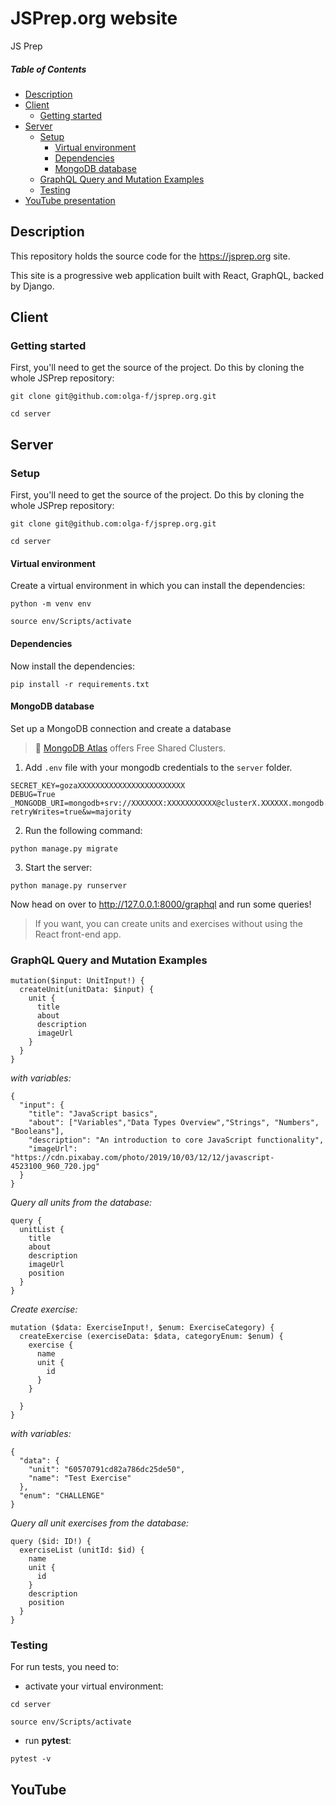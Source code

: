 # JSPrep.org website

JS Prep

##### Table of Contents

- [Description](#description)
- [Client](#client)
  - [Getting started](#getting-started)
- [Server](#server)
  - [Setup](#setup)
    - [Virtual environment](#virtual-environment)
    - [Dependencies](#dependencies)
    - [MongoDB database](#mongodb-database)
  - [GraphQL Query and Mutation Examples](#graphql-query-and-mutation-examples)
  - [Testing](#testing)
- [YouTube presentation](#youtube)

## Description

This repository holds the source code for the https://jsprep.org site.

This site is a progressive web application built with React, GraphQL, backed by Django.

## Client

### Getting started

First, you'll need to get the source of the project. Do this by cloning the whole JSPrep repository:

`git clone git@github.com:olga-f/jsprep.org.git`

`cd server`

## Server

### Setup

First, you'll need to get the source of the project. Do this by cloning the whole JSPrep repository:

`git clone git@github.com:olga-f/jsprep.org.git`

`cd server`

#### Virtual environment

Create a virtual environment in which you can install the dependencies:

`python -m venv env`

`source env/Scripts/activate`

#### Dependencies

Now install the dependencies:

`pip install -r requirements.txt`

#### MongoDB database

Set up a MongoDB connection and create a database

> 🔹 [MongoDB Atlas](https://www.mongodb.com/) offers Free Shared Clusters.

1. Add `.env` file with your mongodb credentials to the `server` folder.

```
SECRET_KEY=gozaXXXXXXXXXXXXXXXXXXXXXXXX
DEBUG=True
_MONGODB_URI=mongodb+srv://XXXXXXX:XXXXXXXXXXX@clusterX.XXXXXX.mongodb.net/test?retryWrites=true&w=majority
```

2. Run the following command:

`python manage.py migrate`

3. Start the server:

`python manage.py runserver`

Now head on over to http://127.0.0.1:8000/graphql and run some queries!

> If you want, you can create units and exercises without using the React front-end app.

### GraphQL Query and Mutation Examples

```
mutation($input: UnitInput!) {
  createUnit(unitData: $input) {
    unit {
      title
      about
      description
      imageUrl
    }
  }
}
```

_with variables:_

```
{
  "input": {
    "title": "JavaScript basics",
    "about": ["Variables","Data Types Overview","Strings", "Numbers", "Booleans"],
    "description": "An introduction to core JavaScript functionality",
    "imageUrl": "https://cdn.pixabay.com/photo/2019/10/03/12/12/javascript-4523100_960_720.jpg"
  }
}
```



_Query all units from the database:_

```
query {
  unitList {
    title
    about
    description
    imageUrl
    position
  }
}
```



_Create exercise:_

```
mutation ($data: ExerciseInput!, $enum: ExerciseCategory) {
  createExercise (exerciseData: $data, categoryEnum: $enum) {
    exercise {
      name
      unit {
        id
      }
    }

  }
}
```

_with variables:_

```
{
  "data": {
    "unit": "60570791cd82a786dc25de50",
    "name": "Test Exercise"
  },
  "enum": "CHALLENGE"
}
```



_Query all unit exercises from the database:_

```
query ($id: ID!) {
  exerciseList (unitId: $id) {
    name
    unit {
      id
    }
    description
    position
  }
}
```



### Testing

For run tests, you need to:

- activate your virtual environment:

```
cd server
```

```
source env/Scripts/activate
```

- run **pytest**:

```
pytest -v
```

## YouTube
